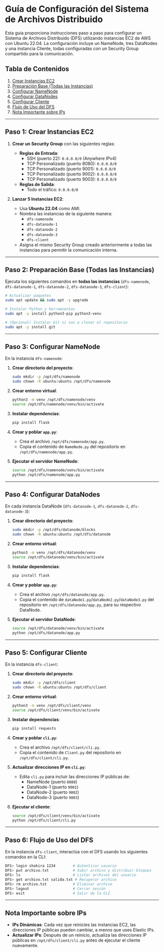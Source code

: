 # Guía de Configuración del Sistema de Archivos Distribuido

Esta guía proporciona instrucciones paso a paso para configurar un Sistema de Archivos Distribuido (DFS) utilizando instancias EC2 de AWS con Ubuntu 22.04. La configuración incluye un NameNode, tres DataNodes y una instancia Cliente, todas configuradas con un Security Group compartido para la comunicación.

## Tabla de Contenidos
1. [Crear Instancias EC2](#paso-1-crear-instancias-ec2)
2. [Preparación Base (Todas las Instancias)](#paso-2-preparación-base-todas-las-instancias)
3. [Configurar NameNode](#paso-3-configurar-namenode)
4. [Configurar DataNodes](#paso-4-configurar-datanodes)
5. [Configurar Cliente](#paso-5-configurar-cliente)
6. [Flujo de Uso del DFS](#paso-6-flujo-de-uso-del-dfs)
7. [Nota Importante sobre IPs](#nota-importante-sobre-ips)

---

## Paso 1: Crear Instancias EC2

1. **Crear un Security Group** con las siguientes reglas:
   - **Reglas de Entrada**:
     - SSH (puerto 22): `0.0.0.0/0` (Anywhere IPv4)
     - TCP Personalizado (puerto 8080): `0.0.0.0/0`
     - TCP Personalizado (puerto 9001): `0.0.0.0/0`
     - TCP Personalizado (puerto 9002): `0.0.0.0/0`
     - TCP Personalizado (puerto 9003): `0.0.0.0/0`
   - **Reglas de Salida**:
     - Todo el tráfico: `0.0.0.0/0`

2. **Lanzar 5 Instancias EC2**:
   - Usa **Ubuntu 22.04** como AMI.
   - Nombra las instancias de la siguiente manera:
     - `dfs-namenode`
     - `dfs-datanode-1`
     - `dfs-datanode-2`
     - `dfs-datanode-3`
     - `dfs-client`
   - Asigna el mismo Security Group creado anteriormente a todas las instancias para permitir la comunicación interna.

---

## Paso 2: Preparación Base (Todas las Instancias)

Ejecuta los siguientes comandos en **todas las instancias** (`dfs-namenode`, `dfs-datanode-1`, `dfs-datanode-2`, `dfs-datanode-3`, `dfs-client`):

```bash
# Actualizar paquetes
sudo apt update && sudo apt -y upgrade

# Instalar Python y herramientas
sudo apt -y install python3-pip python3-venv

# (Opcional) Instalar Git si vas a clonar el repositorio
sudo apt -y install git
```

---

## Paso 3: Configurar NameNode

En la instancia `dfs-namenode`:

1. **Crear directorio del proyecto**:
   ```bash
   sudo mkdir -p /opt/dfs/namenode
   sudo chown -R ubuntu:ubuntu /opt/dfs/namenode
   ```

2. **Crear entorno virtual**:
   ```bash
   python3 -m venv /opt/dfs/namenode/venv
   source /opt/dfs/namenode/venv/bin/activate
   ```

3. **Instalar dependencias**:
   ```bash
   pip install flask
   ```

4. **Crear y poblar `app.py`**:
   - Crea el archivo `/opt/dfs/namenode/app.py`.
   - Copia el contenido de `NameNode.py` del repositorio en `/opt/dfs/namenode/app.py`.

5. **Ejecutar el servidor NameNode**:
   ```bash
   source /opt/dfs/namenode/venv/bin/activate
   python /opt/dfs/namenode/app.py
   ```

---

## Paso 4: Configurar DataNodes

En cada instancia DataNode (`dfs-datanode-1`, `dfs-datanode-2`, `dfs-datanode-3`):

1. **Crear directorio del proyecto**:
   ```bash
   sudo mkdir -p /opt/dfs/datanode/blocks
   sudo chown -R ubuntu:ubuntu /opt/dfs/datanode
   ```

2. **Crear entorno virtual**:
   ```bash
   python3 -m venv /opt/dfs/datanode/venv
   source /opt/dfs/datanode/venv/bin/activate
   ```

3. **Instalar dependencias**:
   ```bash
   pip install flask
   ```

4. **Crear y poblar `app.py`**:
   - Crea el archivo `/opt/dfs/datanode/app.py`.
   - Copia el contenido de `dataNode1.py`/`dataNode2.py`/`dataNode3.py` del repositorio en `/opt/dfs/datanode/app.py`, para su respectivo DataNode.

5. **Ejecutar el servidor DataNode**:
   ```bash
   source /opt/dfs/datanode/venv/bin/activate
   python /opt/dfs/datanode/app.py
   ```

---

## Paso 5: Configurar Cliente

En la instancia `dfs-client`:

1. **Crear directorio del proyecto**:
   ```bash
   sudo mkdir -p /opt/dfs/client
   sudo chown -R ubuntu:ubuntu /opt/dfs/client
   ```

2. **Crear entorno virtual**:
   ```bash
   python3 -m venv /opt/dfs/client/venv
   source /opt/dfs/client/venv/bin/activate
   ```

3. **Instalar dependencias**:
   ```bash
   pip install requests
   ```

4. **Crear y poblar `cli.py`**:
   - Crea el archivo `/opt/dfs/client/cli.py`.
   - Copia el contenido de `Client.py` del repositorio en `/opt/dfs/client/cli.py`.

5. **Actualizar direcciones IP en `cli.py`**:
   - Edita `cli.py` para incluir las direcciones IP públicas de:
     - NameNode (puerto `8080`)
     - DataNode-1 (puerto `9001`)
     - DataNode-2 (puerto `9002`)
     - DataNode-3 (puerto `9003`)

6. **Ejecutar el cliente**:
   ```bash
   source /opt/dfs/client/venv/bin/activate
   python /opt/dfs/client/cli.py
   ```

---

## Paso 6: Flujo de Uso del DFS

En la instancia `dfs-client`, interactúa con el DFS usando los siguientes comandos en la CLI:

```bash
DFS> login shakira 1234        # Autenticar usuario
DFS> put archivo.txt           # Subir archivo y distribuir bloques
DFS> ls                        # Listar archivos del usuario
DFS> get archivo.txt salida.txt # Recuperar archivo
DFS> rm archivo.txt            # Eliminar archivo
DFS> logout                    # Cerrar sesión
DFS> exit                      # Salir de la CLI
```

---

## Nota Importante sobre IPs

- **IPs Dinámicas**: Cada vez que reinicies las instancias EC2, las direcciones IP públicas pueden cambiar, a menos que uses Elastic IPs.
- **Actualizar IPs**: Después de un reinicio, actualiza las direcciones IP públicas en `/opt/dfs/client/cli.py` antes de ejecutar el cliente nuevamente.
